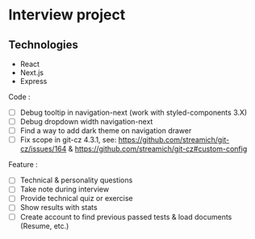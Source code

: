 # Interview project

## Technologies
- React
- Next.js
- Express

Code :
- [ ] Debug tooltip in navigation-next (work with styled-components 3.X)
- [ ] Debug dropdown width navigation-next
- [ ] Find a way to add dark theme on navigation drawer
- [ ] Fix scope in git-cz 4.3.1, see: https://github.com/streamich/git-cz/issues/164 & https://github.com/streamich/git-cz#custom-config

Feature :
- [ ] Technical & personality questions
- [ ] Take note during interview
- [ ] Provide technical quiz or exercise
- [ ] Show results with stats
- [ ] Create account to find previous passed tests & load documents (Resume, etc.)
